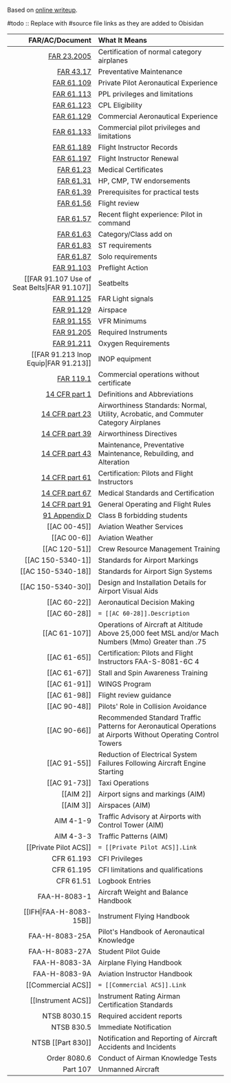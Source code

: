 Based on [online writeup]( https://www.reddit.com/r/flying/comments/tgn67t/ive_been_asked_about_this_a_couple_times_so_here/).

#todo :: Replace with #source file links as they are added to Obisidan

|                                                                                                     FAR/AC/Document | What It Means                                                                                                  |
| -------------------------------------------------------------------------------------------------------------------:|:-------------------------------------------------------------------------------------------------------------- |
|                                                [FAR 23.2005](https://www.ecfr.gov/current/title-14/section-23.2005) | Certification of normal category airplanes                                                                     |
|                                                    [FAR 43.17](https://www.ecfr.gov/current/title-14/section-43.17) | Preventative Maintenance                                                                                       |
|                                                  [FAR 61.109](https://www.ecfr.gov/current/title-14/section-61.109) | Private Pilot Aeronautical Experience                                                                          |
|                                                  [FAR 61.113](https://www.ecfr.gov/current/title-14/section-61.113) | PPL privileges and limitations                                                                                 |
|                                                  [FAR 61.123](https://www.ecfr.gov/current/title-14/section-61.123) | CPL Eligibility                                                                                                |
|                                                  [FAR 61.129](https://www.ecfr.gov/current/title-14/section-61.129) | Commercial Aeronautical Experience                                                                             |
|                                                  [FAR 61.133](https://www.ecfr.gov/current/title-14/section-61.133) | Commercial pilot privileges and limitations                                                                    |
|                                                  [FAR 61.189](https://www.ecfr.gov/current/title-14/section-61.189) | Flight Instructor Records                                                                                      |
|                                                  [FAR 61.197](https://www.ecfr.gov/current/title-14/section-61.197) | Flight Instructor Renewal                                                                                      |
|                                                    [FAR 61.23](https://www.ecfr.gov/current/title-14/section-61.23) | Medical Certificates                                                                                           |
|                                                    [FAR 61.31](https://www.ecfr.gov/current/title-14/section-61.31) | HP, CMP, TW endorsements                                                                                       |
|                                                    [FAR 61.39](https://www.ecfr.gov/current/title-14/section-61.39) | Prerequisites for practical tests                                                                              |
|                                                    [FAR 61.56](https://www.ecfr.gov/current/title-14/section-61.56) | Flight review                                                                                                  |
|                                                    [FAR 61.57](https://www.ecfr.gov/current/title-14/section-61.57) | Recent flight experience: Pilot in command                                                                     |
|                                                    [FAR 61.63](https://www.ecfr.gov/current/title-14/section-61.63) | Category/Class add on                                                                                          |
|                                                    [FAR 61.83](https://www.ecfr.gov/current/title-14/section-61.83) | ST requirements                                                                                                |
|                                                    [FAR 61.87](https://www.ecfr.gov/current/title-14/section-61.87) | Solo requirements                                                                                              |
|                                                  [FAR 91.103](https://www.ecfr.gov/current/title-14/section-91.103) | Preflight Action                                                                                               |
|                                                                        [[FAR 91.107 Use of Seat Belts\|FAR 91.107]] | Seatbelts                                                                                                      |
|                                                  [FAR 91.125](https://www.ecfr.gov/current/title-14/section-91.125) | FAR Light signals                                                                                              |
|                                                  [FAR 91.129](https://www.ecfr.gov/current/title-14/section-91.129) | Airspace                                                                                                       |
|                                                  [FAR 91.155](https://www.ecfr.gov/current/title-14/section-91.155) | VFR Minimums                                                                                                   |
|                                                  [FAR 91.205](https://www.ecfr.gov/current/title-14/section-91.205) | Required Instruments                                                                                           |
|                                                  [FAR 91.211](https://www.ecfr.gov/current/title-14/section-91.211) | Oxygen Requirements                                                                                            |
|                                                                               [[FAR 91.213 Inop Equip\|FAR 91.213]] | INOP equipment                                                                                                 |
|                                                    [FAR 119.1](https://www.ecfr.gov/current/title-14/section-119.1) | Commercial operations without certificate                                                                      |
|                                                       [14 CFR part 1](https://www.ecfr.gov/current/title-14/part-1) | Definitions and Abbreviations                                                                                  |
|                                                     [14 CFR part 23](https://www.ecfr.gov/current/title-14/part-23) | Airworthiness Standards: Normal, Utility, Acrobatic, and Commuter Category Airplanes                           |
|                                                     [14 CFR part 39](https://www.ecfr.gov/current/title-14/part-39) | Airworthiness Directives                                                                                       |
|                                                     [14 CFR part 43](https://www.ecfr.gov/current/title-14/part-43) | Maintenance, Preventative Maintenance, Rebuilding, and Alteration                                              |
|                                                     [14 CFR part 61](https://www.ecfr.gov/current/title-14/part-61) | Certification: Pilots and Flight Instructors                                                                   |
|                                                     [14 CFR part 67](https://www.ecfr.gov/current/title-14/part-67) | Medical Standards and Certification                                                                            |
|                                                     [14 CFR part 91](https://www.ecfr.gov/current/title-14/part-91) | General Operating and Flight Rules                                                                             |
|               [91 Appendix D](https://www.ecfr.gov/current/title-14/part-91/appendix-Appendix%20D%20to%20Part%2091) | Class B forbidding students                                                                                    |
|                         [[AC 00-45]] | Aviation Weather Services                                                                                      |
|                                 [[AC 00-6]] | Aviation Weather                                                                                               |
|                             [[AC 120-51]] | Crew Resource Management Training                                                                              |
| [[AC 150-5340-1]] | Standards for Airport Markings                                                                                 |
|  [[AC 150-5340-18]] | Standards for Airport Sign Systems                                                                             |
|                      [[AC 150-5340-30]] | Design and Installation Details for Airport Visual Aids                                                        |
|                                                                                                        [[AC 60-22]] | Aeronautical Decision Making                                                                                   |
|                                                                                                        [[AC 60-28]] | `= [[AC 60-28]].Description`                                                                                   |
|                                                                                                       [[AC 61-107]] | Operations of Aircraft at Altitude Above 25,000 feet MSL and/or Mach Numbers (Mmo) Greater than .75            |
|                                                                                                        [[AC 61-65]] | Certification: Pilots and Flight Instructors FAA-S-8081-6C 4                                                   |
|                                                                                                        [[AC 61-67]] | Stall and Spin Awareness Training                                                                              |
|                                                                                                        [[AC 61-91]] | WINGS Program                                                                                                  |
|                                                                                                        [[AC 61-98]] | Flight review guidance                                                                                         |
|                                                                                                        [[AC 90-48]] | Pilots' Role in Collision Avoidance                                                                            |
|                                                                                                        [[AC 90-66]] | Recommended Standard Traffic Patterns for Aeronautical Operations at Airports Without Operating Control Towers |
|                                                                                                        [[AC 91-55]] | Reduction of Electrical System Failures Following Aircraft Engine Starting                                     |
|                                                                                                        [[AC 91-73]] | Taxi Operations                                                                                                |
|                                                                                                           [[AIM 2]] | Airport signs and markings (AIM)                                                                               |
|                                                                                                           [[AIM 3]] | Airspaces (AIM)                                                                                                |
|                                                                                                           AIM 4-1-9 | Traffic Advisory at Airports with Control Tower (AIM)                                                          |
|                                                                                                           AIM 4-3-3 | Traffic Patterns (AIM)                                                                                         |
|                                                                                               [[Private Pilot ACS]] | `= [[Private Pilot ACS]].Link`                                                                                 |
|                                                                                                          CFR 61.193 | CFI Privileges                                                                                                 |
|                                                                                                          CFR 61.195 | CFI limitations and qualifications                                                                             |
|                                                                                                           CFR 61.51 | Logbook Entries                                                                                                |
|                                                                                                        FAA-H-8083-1 | Aircraft Weight and Balance Handbook                                                                           |
|                                                                                             [[IFH\|FAA-H-8083-15B]] | Instrument Flying Handbook                                                                                     |
|                                                                                                      FAA-H-8083-25A | Pilot's Handbook of Aeronautical Knowledge                                                                     |
|                                                                                                      FAA-H-8083-27A | Student Pilot Guide                                                                                            |
|                                                                                                       FAA-H-8083-3A | Airplane Flying Handbook                                                                                       |
|                                                                                                       FAA-H-8083-9A | Aviation Instructor Handbook                                                                                   |
|                                                                                                  [[Commercial ACS]] | `= [[Commercial ACS]].Link`                                                                                    |
|                                                                                                  [[Instrument ACS]] | Instrument Rating Airman Certification Standards                                                               |
|                                                                                                        NTSB 8030.15 | Required accident reports                                                                                      |
|                                                                                                          NTSB 830.5 | Immediate Notification                                                                                         |
|                                                                                                       NTSB [[Part 830]] | Notification and Reporting of Aircraft Accidents and Incidents                                                 |
|                                                                                                        Order 8080.6 | Conduct of Airman Knowledge Tests                                                                              |
|                                                                                                            Part 107 | Unmanned Aircraft                                                                                              |
